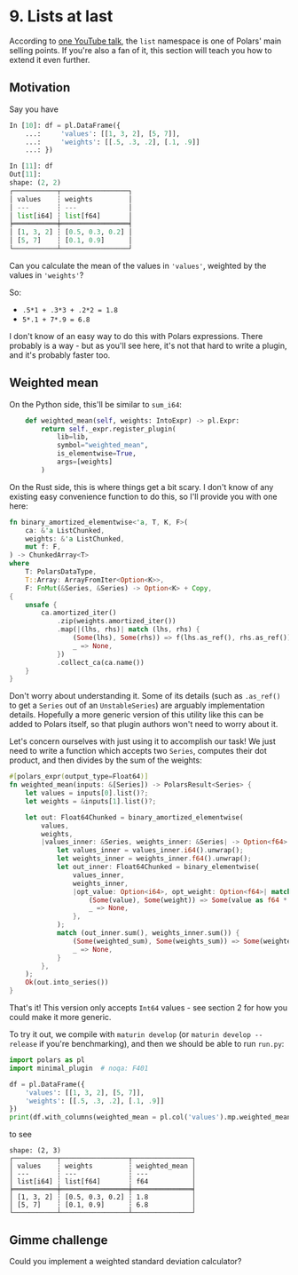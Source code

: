 # 9. Lists at last

According to [one YouTube talk](https://youtu.be/u5mIDz5ldmI?si=4AtnyyAwdVk33bYu),
the `list` namespace is one of Polars' main selling points.
If you're also a fan of it, this section will teach you how to extend it even further.

## Motivation

Say you have
```python
In [10]: df = pl.DataFrame({
    ...:     'values': [[1, 3, 2], [5, 7]],
    ...:     'weights': [[.5, .3, .2], [.1, .9]]
    ...: })

In [11]: df
Out[11]:
shape: (2, 2)
┌───────────┬─────────────────┐
│ values    ┆ weights         │
│ ---       ┆ ---             │
│ list[i64] ┆ list[f64]       │
╞═══════════╪═════════════════╡
│ [1, 3, 2] ┆ [0.5, 0.3, 0.2] │
│ [5, 7]    ┆ [0.1, 0.9]      │
└───────────┴─────────────────┘
```

Can you calculate the mean of the values in `'values'`, weighted by the values in `'weights'`?

So:

- `.5*1 + .3*3 + .2*2 = 1.8`
- `5*.1 + 7*.9 = 6.8`

I don't know of an easy way to do this with Polars expressions. There probably is a way - but
as you'll see here, it's not that hard to write a plugin, and it's probably faster too.

## Weighted mean

On the Python side, this'll be similar to `sum_i64`:

```python
    def weighted_mean(self, weights: IntoExpr) -> pl.Expr:
        return self._expr.register_plugin(
            lib=lib,
            symbol="weighted_mean",
            is_elementwise=True,
            args=[weights]
        )
```

On the Rust side, this is where things get a bit scary. I don't know of any existing easy
convenience function to do this, so I'll provide you with one here:

```rust
fn binary_amortized_elementwise<'a, T, K, F>(
    ca: &'a ListChunked,
    weights: &'a ListChunked,
    mut f: F,
) -> ChunkedArray<T>
where
    T: PolarsDataType,
    T::Array: ArrayFromIter<Option<K>>,
    F: FnMut(&Series, &Series) -> Option<K> + Copy,
{
    unsafe {
        ca.amortized_iter()
            .zip(weights.amortized_iter())
            .map(|(lhs, rhs)| match (lhs, rhs) {
                (Some(lhs), Some(rhs)) => f(lhs.as_ref(), rhs.as_ref()),
                _ => None,
            })
            .collect_ca(ca.name())
    }
}
```
Don't worry about understanding it.
Some of its details (such as `.as_ref()` to get a `Series` out of an `UnstableSeries`) are arguably
implementation details. Hopefully a more generic version of this utility like this can be added to
Polars itself, so that plugin authors won't need to worry about it.

Let's concern ourselves with just using it to accomplish our task!
We just need to write a function which accepts two `Series`, computes their dot product, and then
divides by the sum of the weights:

```rust
#[polars_expr(output_type=Float64)]
fn weighted_mean(inputs: &[Series]) -> PolarsResult<Series> {
    let values = inputs[0].list()?;
    let weights = &inputs[1].list()?;

    let out: Float64Chunked = binary_amortized_elementwise(
        values,
        weights,
        |values_inner: &Series, weights_inner: &Series| -> Option<f64> {
            let values_inner = values_inner.i64().unwrap();
            let weights_inner = weights_inner.f64().unwrap();
            let out_inner: Float64Chunked = binary_elementwise(
                values_inner,
                weights_inner,
                |opt_value: Option<i64>, opt_weight: Option<f64>| match (opt_value, opt_weight) {
                    (Some(value), Some(weight)) => Some(value as f64 * weight),
                    _ => None,
                },
            );
            match (out_inner.sum(), weights_inner.sum()) {
                (Some(weighted_sum), Some(weights_sum)) => Some(weighted_sum / weights_sum),
                _ => None,
            }
        },
    );
    Ok(out.into_series())
}
```
That's it! This version only accepts `Int64` values - see section 2 for how you could make it more
generic.

To try it out, we compile with `maturin develop` (or `maturin develop --release` if you're 
benchmarking), and then we should be able to run `run.py`:

```python
import polars as pl
import minimal_plugin  # noqa: F401

df = pl.DataFrame({
    'values': [[1, 3, 2], [5, 7]],
    'weights': [[.5, .3, .2], [.1, .9]]
})
print(df.with_columns(weighted_mean = pl.col('values').mp.weighted_mean(pl.col('weights'))))
```
to see
```
shape: (2, 3)
┌───────────┬─────────────────┬───────────────┐
│ values    ┆ weights         ┆ weighted_mean │
│ ---       ┆ ---             ┆ ---           │
│ list[i64] ┆ list[f64]       ┆ f64           │
╞═══════════╪═════════════════╪═══════════════╡
│ [1, 3, 2] ┆ [0.5, 0.3, 0.2] ┆ 1.8           │
│ [5, 7]    ┆ [0.1, 0.9]      ┆ 6.8           │
└───────────┴─────────────────┴───────────────┘
```

## Gimme challenge

Could you implement a weighted standard deviation calculator?
